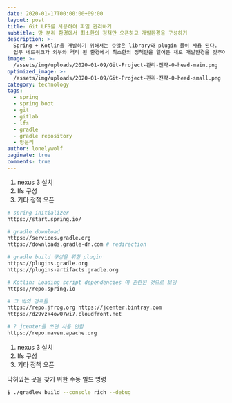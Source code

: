 ```yaml
---
date: 2020-01-17T00:00:00+09:00
layout: post
title: Git LFS를 사용하여 파일 관리하기
subtitle: 망 분리 환경에서 최소한의 정책만 오픈하고 개발환경을 구성하기
description: >-
  Spring + Kotlin을 개발하기 위해서는 수많은 library와 plugin 들이 사용 된다.
  업무 네트워크가 외부와 격리 된 환경에서 최소한의 정책만을 열어둔 채로 개발환경을 갖추어보자.
image: >-
  /assets/img/uploads/2020-01-09/Git-Project-관리-전략-0-head-main.png
optimized_image: >-
  /assets/img/uploads/2020-01-09/Git-Project-관리-전략-0-head-small.png
category: technology
tags:
  - spring
  - spring boot
  - git
  - gitlab
  - lfs
  - gradle
  - gradle repository
  - 망분리
author: lonelywolf
paginate: true
comments: true
---
```


1. nexus 3 설치
2. lfs 구성
3. 기타 정책 오픈

```sh
# spring initializer
https://start.spring.io/

# gradle download
https://services.gradle.org
https://downloads.gradle-dn.com # redirection

# gradle build 구성을 위한 plugin
https://plugins.gradle.org
https://plugins-artifacts.gradle.org

# Kotlin: Loading script dependencies 에 관련된 것으로 보임
https://repo.spring.io

# 그 밖의 경로들
https://repo.jfrog.org https://jcenter.bintray.com
https://d29vzk4ow07wi7.cloudfront.net

# ? jcenter를 쓰면 사용 안함
https://repo.maven.apache.org
```

1. nexus 3 설치
2. lfs 구성
3. 기타 정책 오픈

막혀있는 곳을 찾기 위한 수동 빌드 명령

```bash
$ ./gradlew build --console rich --debug
```

<!-- LINKS -->

[git-flow]: https://nvie.com/posts/a-successful-git-branching-model/

<!-- IMAGES -->

[img-1]: https://nvie.com/img/git-model@2x.png "Git Flow Model"
